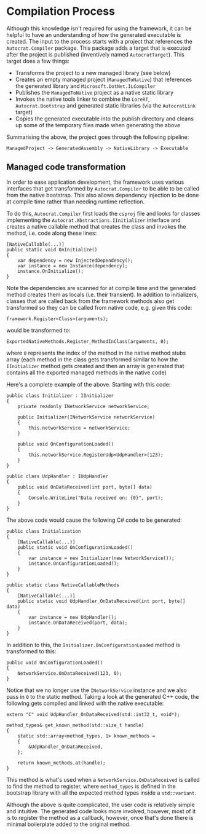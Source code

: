 # Compilation Process

Although this knowledge isn't required for using the framework, it can be
helpful to have an understanding of how the generated executable is created.
The input to the process starts with a project that references the
`Autocrat.Compiler` package. This package adds a target that is executed after
the project is published (inventively named `AutocratTarget`). This target
does a few things:

+ Transforms the project to a new managed library (see below)
+ Creates an empty managed project (`ManagedToNative`) that references the
  generated library and `Microsoft.DotNet.ILCompiler`
+ Publishes the `ManagedToNative` project as a native static library
+ Invokes the native tools linker to combine the `CoreRT`,
  `Autocrat.Bootstrap` and generated static libraries (via the `AutocratLink`
  target)
+ Copies the generated executable into the publish directory and cleans up some
  of the temporary files made when generating the above

Summarising the above, the project goes through the following pipeline:

    ManagedProject -> GeneratedAssembly -> NativeLibrary -> Executable

## Managed code transformation

In order to ease application development, the framework uses various interfaces
that get transformed by `Autocrat.Compiler` to be able to be called from the
native bootstrap. This also allows dependency injection to be done at compile
time rather than needing runtime reflection.

To do this, `Autocrat.Compiler` first loads the `csproj` file and looks for
classes implementing the `Autocrat.Abstractions.IInitializer` interface and
creates a native callable method that creates the class and invokes the method,
i.e. code along these lines:

    [NativeCallable(...)]
    public static void OnInitialize()
    {
        var dependency = new InjectedDependency();
        var instance = new Instance(dependency);
        instance.OnInitialize();
    }

Note the dependencies are scanned for at compile time and the generated method
creates them as locals (i.e. their transient). In addition to initializers,
classes that are called back from the framework methods also get transformed
so they can be called from native code, e.g. given this code:

    framework.Register<Class>(arguments);

would be transformed to:

    ExportedNativeMethods.Register_MethodInClass(arguments, 0);

where `0` represents the index of the method in the native method stubs array
(each method in the class gets transformed similar to how the `IInitializer`
method gets created and then an array is generated that contains all the
exported managed methods in the native code)

Here's a complete example of the above. Starting with this code:

    public class Initializer : IInitializer
    {
        private readonly INetworkService networkService;

        public Initializer(INetworkService networkService)
        {
            this.networkService = networkService;
        }

        public void OnConfigurationLoaded()
        {
            this.networkService.RegisterUdp<UdpHandler>(123);
        }
    }

    public class UdpHandler : IUdpHandler
    {
        public void OnDataReceived(int port, byte[] data)
        {
            Console.WriteLine("Data received on: {0}", port);
        }
    }

The above code would cause the following C# code to be generated:

    public class Initialization
    {
        [NativeCallable(...)]
        public static void OnConfigurationLoaded()
        {
            var instance = new Initializer(new NetworkService());
            instance.OnConfigurationLoaded();
        }
    }

    public static class NativeCallableMethods
    {
        [NativeCallable(...)]
        public static void UdpHandler_OnDataReceived(int port, byte[] data)
        {
            var instance = new UdpHandler();
            instance.OnDataReceived(port, data);
        }
    }

In addition to this, the `Initializer.OnConfigurationLoaded` method is
transformed to this:

    public void OnConfigurationLoaded()
    {
        NetworkService.OnDataReceived(123, 0);
    }

Notice that we no longer use the `INetworkService` instance and we also pass in
`0` to the static method. Taking a look at the generated C++ code, the
following gets compiled and linked with the native executable:

    extern "C" void UdpHandler_OnDataReceived(std::int32_t, void*);

    method_types& get_known_method(std::size_t handle)
    {
        static std::array<method_types, 1> known_methods =
        {
            &UdpHandler_OnDataReceived,
        };

        return known_methods.at(handle);
    }

This method is what's used when a `NetworkService.OnDataReceived` is called to
find the method to register, where `method_types` is defined in the bootstrap
library with all the expected method types inside a `std::variant`.

Although the above is quite complicated, the user code is relatively simple and
intuitive. The generated code looks more involved, however, most of it is to
register the method as a callback, however, once that's done there is minimal
boilerplate added to the original method.
